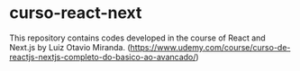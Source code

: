 # curso-react-next
This repository contains codes developed in the course of React and Next.js by Luiz Otavio Miranda. (https://www.udemy.com/course/curso-de-reactjs-nextjs-completo-do-basico-ao-avancado/)
